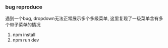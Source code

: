 ### bug reproduce

遇到一个bug, dropdown无法正常展示多个多级菜单, 这里复现了一级菜单含有多个带子菜单的情况
1. npm install
2. npm run dev
